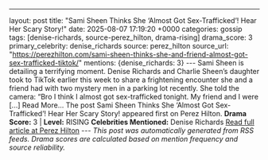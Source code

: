 ---
layout: post
title: "Sami Sheen Thinks She ‘Almost Got Sex-Trafficked’! Hear Her Scary Story!"
date: 2025-08-07 17:19:20 +0000
categories: gossip
tags: [denise-richards, source-perez_hilton, drama-rising]
drama_score: 3
primary_celebrity: denise_richards
source: perez_hilton
source_url: "https://perezhilton.com/sami-sheen-thinks-she-and-friend-almost-got-sex-trafficked-tiktok/"
mentions: {denise_richards: 3} --- Sami Sheen is detailing a terrifying moment. Denise Richards and Charlie Sheen’s daughter took to TikTok earlier this week to share a frightening encounter she and a friend had with two mystery men in a parking lot recently. She told the camera: “Bro I think I almost got sex-trafficked tonight. My friend and I were [...] Read More... The post Sami Sheen Thinks She ‘Almost Got Sex-Trafficked’! Hear Her Scary Story! appeared first on Perez Hilton. **Drama Score:** 3 | **Level:** RISING **Celebrities Mentioned:** Denise Richards [Read full article at Perez Hilton](https://perezhilton.com/sami-sheen-thinks-she-and-friend-almost-got-sex-trafficked-tiktok/) --- *This post was automatically generated from RSS feeds. Drama scores are calculated based on mention frequency and source reliability.*